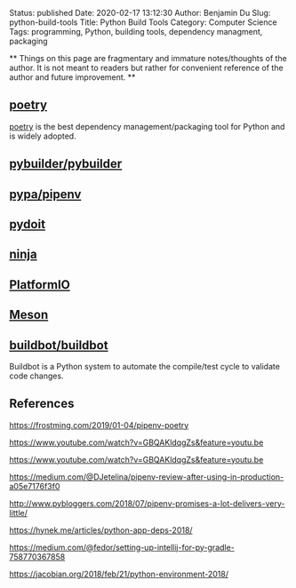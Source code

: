 Status: published
Date: 2020-02-17 13:12:30
Author: Benjamin Du
Slug: python-build-tools
Title: Python Build Tools
Category: Computer Science
Tags: programming, Python, building tools, dependency managment, packaging

**
Things on this page are fragmentary and immature notes/thoughts of the author.
It is not meant to readers but rather for convenient reference of the author and future improvement.
**

## [poetry](https://github.com/sdispater/poetry)
[poetry](https://github.com/sdispater/poetry)
is the best dependency management/packaging tool for Python
and is widely adopted.


## [pybuilder/pybuilder](https://github.com/pybuilder/pybuilder)

## [pypa/pipenv](https://github.com/pypa/pipenv/)

## [pydoit](https://github.com/pydoit/doit)

## [ninja](https://github.com/ninja-build/ninja)

## [PlatformIO](https://github.com/platformio/platformio-core)

## [Meson](https://github.com/mesonbuild/meson)

## [buildbot/buildbot](https://github.com/buildbot/buildbot)

Buildbot is a Python system to automate the compile/test cycle to validate code changes.

## References

https://frostming.com/2019/01-04/pipenv-poetry

https://www.youtube.com/watch?v=GBQAKldqgZs&feature=youtu.be

https://www.youtube.com/watch?v=GBQAKldqgZs&feature=youtu.be

https://medium.com/@DJetelina/pipenv-review-after-using-in-production-a05e7176f3f0

http://www.pybloggers.com/2018/07/pipenv-promises-a-lot-delivers-very-little/

https://hynek.me/articles/python-app-deps-2018/

https://medium.com/@fedor/setting-up-intellij-for-py-gradle-758770367858

https://jacobian.org/2018/feb/21/python-environment-2018/
